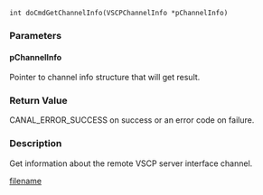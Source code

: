 

```clike
int doCmdGetChannelInfo(VSCPChannelInfo *pChannelInfo)
```

### Parameters

#### pChannelInfo
Pointer to channel info structure that will get result.

### Return Value
CANAL_ERROR_SUCCESS on success or an error code on failure. 

### Description
Get information about the remote VSCP server interface channel. 



[filename](./bottom_copyright.md ':include')